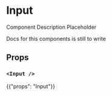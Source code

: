 # Input

<p class="description">Component Description Placeholder</p>

Docs for this components is still to write

## Props

### `<Input />`

{{"props": "Input"}}